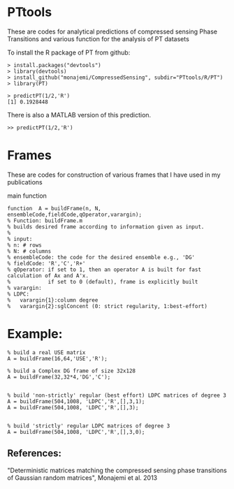# PTtools
These are codes for analytical predictions of compressed sensing Phase Transitions and various function for the analysis of PT datasets

To install the R package of PT from github:
```
> install.packages("devtools")
> library(devtools)
> install_github("monajemi/CompressedSensing", subdir="PTtools/R/PT")
> library(PT)

> predictPT(1/2,'R')
[1] 0.1928448
```

There is also a MATLAB version of this prediction.

```
>> predictPT(1/2,'R')
```


# Frames
These are codes for construction of various frames that I have used in my publications 

main function
```
function  A = buildFrame(n, N, ensembleCode,fieldCode,qOperator,varargin);
% Function: buildFrame.m
% builds desired frame according to information given as input.
%
% input:
% n: # rows
% N: # columns
% ensembleCode: the code for the desired ensemble e.g., 'DG'
% fieldCode: 'R','C','R+'
% qOperator: if set to 1, then an operator A is built for fast calculation of Ax and A'x.
%            if set to 0 (default), frame is explicitly built
% varargin:
% LDPC: 
%   varargin{1}:column degree
%   varargin{2}:sglConcent (0: strict regularity, 1:best-effort)
```

# Example: 
```
% build a real USE matrix
A = buildFrame(16,64,'USE','R');

% build a Complex DG frame of size 32x128
A = buildFrame(32,32*4,'DG','C');


% build 'non-strictly' regular (best effort) LDPC matrices of degree 3
A = buildFrame(504,1008, 'LDPC','R',[],3,1);
A = buildFrame(504,1008, 'LDPC','R',[],3);


% build 'strictly' regular LDPC matrices of degree 3
A = buildFrame(504,1008, 'LDPC','R',[],3,0);

```


## References: 

"Deterministic matrices matching the compressed sensing phase transitions of Gaussian random matrices", Monajemi et al. 2013
